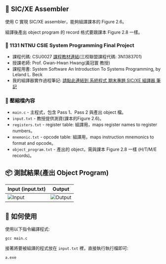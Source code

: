 ## 📝 SIC/XE Assembler

使用 C 實現 SIC/XE assembler，能夠組譯課本的 Figure 2.6。  

組譯後產出 object program 的 record 格式要跟課本 Figure 2.8 一樣。

### 🔗 1131 NTNU CSIE System Programming Final Project
- 課程代碼: CSU0027 [課程教材連結](https://web.ntnu.edu.tw/~ghhwang/course.html)(三校聯盟課程代碼: 3N1383701)
- 授課老師: Prof. Gwan-Hwan Hwang(黃冠寰 教授)
- 課程用書: System Software An Introduction To Systems Programming, by Leland L. Beck 
- 我的組譯器實作過程筆記: [請點此連結到 系統程式 期末專題 SIC/XE 組譯器 筆記](https://hackmd.io/@Dylan-Dai/rJlpnliIye)

### 📁 壓縮檔內容
- `main.c` - 主程式，包含 Pass 1、Pass 2 與產出 object 檔。
- `input.txt` - 教授提供測資(課本的Figure 2.6)。
- `registers.txt` - register table: 組譯用，maps register names to register numbers。
- `mnemonic.txt` - opcode table: 組譯用，maps instruction mnemonics to format and opcode。
- `object_program.txt` - 產出的 object，需與課本 Figure 2.8 一樣 (H/T/M/E records)。

## 📦 測試結果(產出 Object Program)
| Input (input.txt) | Output |
|-------------|-----------------|
| ![Input](image/1.PNG) | ![Output](image/2.PNG) |

## 🚀 如何使用
使用以下指令編譯程式:
```
gcc main.c
```
接著將要被組譯的程式放在 `input.txt` 裡，直接執行執行檔即可:
```
a.exe
```
